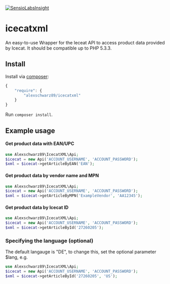 [![SensioLabsInsight](https://insight.sensiolabs.com/projects/bdc4649b-7a9c-42ab-9e23-ac49f683af00/mini.png)](https://insight.sensiolabs.com/projects/bdc4649b-7a9c-42ab-9e23-ac49f683af00)

icecatxml
============

An easy-to-use Wrapper for the Ieceat API to access product data provided by Icecat. 
It should be compatible up to PHP 5.3.3.

## Install

Install via [composer](https://getcomposer.org):

```javascript
{
    "require": {
        "alexschwarz89/icecatxml"
    }
}
```

Run `composer install`.

## Example usage

#### Get product data with EAN/UPC

```php
use Alexschwarz89\IcecatXML\Api;
$icecat = new Api('ACCOUNT_USERNAME', 'ACCOUNT_PASSWORD');
$xml = $icecat->getArticleByEAN('EAN');
```

#### Get product data by vendor name and MPN

```php
use Alexschwarz89\IcecatXML\Api;
$icecat = new Api('ACCOUNT_USERNAME', 'ACCOUNT_PASSWORD');
$xml = $icecat->getArticleByMPN('ExampleVendor', 'AA12345');
```

#### Get product data by Icecat ID

```php
use Alexschwarz89\IcecatXML\Api;
$icecat = new Api('ACCOUNT_USERNAME', 'ACCOUNT_PASSWORD');
$xml = $icecat->getArticleById('27260205');
```

### Specifying the language (optional)
The default langauge is "DE", to change this, set the optional parameter $lang, e.g.

```php
use Alexschwarz89\IcecatXML\Api;
$icecat = new Api('ACCOUNT_USERNAME', 'ACCOUNT_PASSWORD');
$xml = $icecat->getArticleById('27260205', 'US');
```

